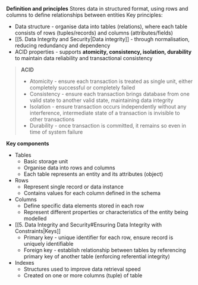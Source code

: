 **Definition and principles**
Stores data in structured format, using rows and columns to define relationships between entities
Key principles:
- Data structure - organise data into tables (relations), where each table consists of rows (tuples/records) and columns (attributes/fields)
- [[5. Data Integrity and Security|Data integrity]] - through normalisation, reducing redundancy and dependency
- ACID properties - supports **atomicity, consistency, isolation, durability** to maintain data reliability and transactional consistency
> **ACID**
> - Atomicity - ensure each transaction is treated as single unit, either completely successful or completely failed
> - Consistency - ensure each transaction brings database from one valid state to another valid state, maintaining data integrity
> - Isolation - ensure transaction occurs independently without any interference, intermediate state of a transaction is invisible to other transactions
> - Durability - once transaction is committed, it remains so even in time of system failure

**Key components**
- Tables
	- Basic storage unit
	- Organise data into rows and columns
	- Each table represents an entity and its attributes (object)
- Rows
	- Represent single record or data instance
	- Contains values for each column defined in the schema
- Columns
	- Define specific data elements stored in each row
	- Represent different properties or characteristics of the entity being modelled
- [[5. Data Integrity and Security#Ensuring Data Integrity with Constraints|Keys]]
	- Primary key - unique identifier for each row, ensure record is uniquely identifiable
	- Foreign key - establish relationship between tables by referencing primary key of another table (enforcing referential integrity)
- Indexes
	- Structures used to improve data retrieval speed
	- Created on one or more columns (tuple) of table